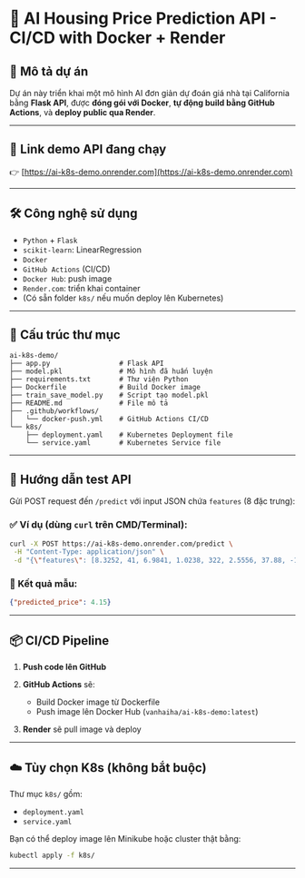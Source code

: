 # 🧐 AI Housing Price Prediction API - CI/CD with Docker + Render

## 📌 Mô tả dự án

Dự án này triển khai một mô hình AI đơn giản dự đoán giá nhà tại California bằng **Flask API**, được **đóng gói với Docker**, **tự động build bằng GitHub Actions**, và **deploy public qua Render**.

---

## 🚀 Link demo API đang chạy

👉 [https://ai-k8s-demo.onrender.com](https://ai-k8s-demo.onrender.com)

---

## 🛠 Công nghệ sử dụng

* `Python` + `Flask`
* `scikit-learn`: LinearRegression
* `Docker`
* `GitHub Actions` (CI/CD)
* `Docker Hub`: push image
* `Render.com`: triển khai container
* (Có sẵn folder `k8s/` nếu muốn deploy lên Kubernetes)

---

## 📂 Cấu trúc thư mục

```
ai-k8s-demo/
├── app.py                 # Flask API
├── model.pkl              # Mô hình đã huấn luyện
├── requirements.txt       # Thư viện Python
├── Dockerfile             # Build Docker image
├── train_save_model.py    # Script tạo model.pkl
├── README.md              # File mô tả
├── .github/workflows/
│   └── docker-push.yml    # GitHub Actions CI/CD
└── k8s/
    ├── deployment.yaml    # Kubernetes Deployment file
    └── service.yaml       # Kubernetes Service file
```

---

## 🥪 Hướng dẫn test API

Gửi POST request đến `/predict` với input JSON chứa `features` (8 đặc trưng):

### ✅ Ví dụ (dùng `curl` trên CMD/Terminal):

```bash
curl -X POST https://ai-k8s-demo.onrender.com/predict \
 -H "Content-Type: application/json" \
 -d "{\"features\": [8.3252, 41, 6.9841, 1.0238, 322, 2.5556, 37.88, -122.23]}"
```

### 🔁 Kết quả mẫu:

```json
{"predicted_price": 4.15}
```

---

## 📦 CI/CD Pipeline

1. **Push code lên GitHub**
2. **GitHub Actions** sẽ:

   * Build Docker image từ Dockerfile
   * Push image lên Docker Hub (`vanhaiha/ai-k8s-demo:latest`)
3. **Render** sẽ pull image và deploy

---

## ☁️ Tùy chọn K8s (không bắt buộc)

Thư mục `k8s/` gồm:

* `deployment.yaml`
* `service.yaml`

Bạn có thể deploy image lên Minikube hoặc cluster thật bằng:

```bash
kubectl apply -f k8s/
```

---
